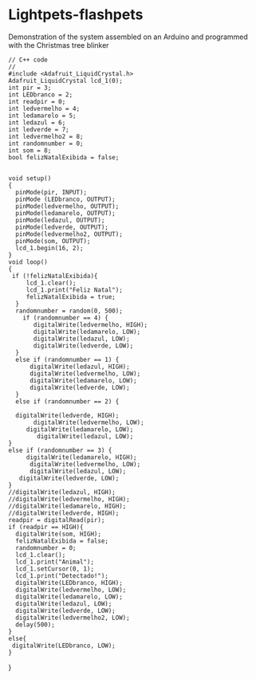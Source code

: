 # Lightpets-flashpets
Demonstration of the system assembled on an Arduino and programmed with the Christmas tree blinker
 
    // C++ code
    //
    #include <Adafruit_LiquidCrystal.h>
    Adafruit_LiquidCrystal lcd_1(0);
    int pir = 3;
    int LEDbranco = 2;
    int readpir = 0;
    int ledvermelho = 4;
    int ledamarelo = 5;
    int ledazul = 6;
    int ledverde = 7;
    int ledvermelho2 = 8;
    int randomnumber = 0;
    int som = 8;
    bool felizNatalExibida = false;
    
    
    void setup()
    {
      pinMode(pir, INPUT);
      pinMode (LEDbranco, OUTPUT);
      pinMode(ledvermelho, OUTPUT);
      pinMode(ledamarelo, OUTPUT);
      pinMode(ledazul, OUTPUT);
      pinMode(ledverde, OUTPUT);
      pinMode(ledvermelho2, OUTPUT);
      pinMode(som, OUTPUT);
      lcd_1.begin(16, 2);
    }
    void loop()
    {
     if (!felizNatalExibida){
         lcd_1.clear();
         lcd_1.print("Feliz Natal");
         felizNatalExibida = true;
      }
      randomnumber = random(0, 500);
        if (randomnumber == 4) {
           digitalWrite(ledvermelho, HIGH);
           digitalWrite(ledamarelo, LOW);
           digitalWrite(ledazul, LOW);
           digitalWrite(ledverde, LOW);
      }
      else if (randomnumber == 1) {
          digitalWrite(ledazul, HIGH);
          digitalWrite(ledvermelho, LOW);
          digitalWrite(ledamarelo, LOW);
          digitalWrite(ledverde, LOW);
      }
      else if (randomnumber == 2) {
      
      digitalWrite(ledverde, HIGH);
           digitalWrite(ledvermelho, LOW);
         digitalWrite(ledamarelo, LOW);
            digitalWrite(ledazul, LOW);
    }
    else if (randomnumber == 3) {
         digitalWrite(ledamarelo, HIGH);
          digitalWrite(ledvermelho, LOW);
          digitalWrite(ledazul, LOW);
       digitalWrite(ledverde, LOW);
    }
    //digitalWrite(ledazul, HIGH);
    //digitalWrite(ledvermelho, HIGH);
    //digitalWrite(ledamarelo, HIGH);
    //digitalWrite(ledverde, HIGH);
    readpir = digitalRead(pir);
    if (readpir == HIGH){
      digitalWrite(som, HIGH);
      felizNatalExibida = false;
      randomnumber = 0;
      lcd_1.clear();
      lcd_1.print("Animal");
      lcd_1.setCursor(0, 1);
      lcd_1.print("Detectado!");
      digitalWrite(LEDbranco, HIGH);
      digitalWrite(ledvermelho, LOW);
      digitalWrite(ledamarelo, LOW);
      digitalWrite(ledazul, LOW);
      digitalWrite(ledverde, LOW);
      digitalWrite(ledvermelho2, LOW);
      delay(500);
    }
    else{
     digitalWrite(LEDbranco, LOW);
    }
  }
